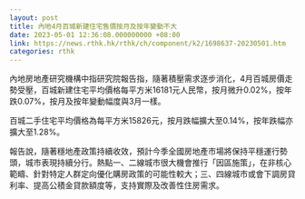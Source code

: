 ```yaml
---
layout: post
title: 內地4月百城新建住宅售價按月及按年變動不大
date: 2023-05-01 12:36:08.000000000 +08:00
link: https://news.rthk.hk/rthk/ch/component/k2/1698637-20230501.htm
categories: rthk
---
```


內地房地產研究機構中指研究院報告指，隨著積壓需求逐步消化，4月百城房價走勢受壓，百城新建住宅平均價格每平方米16181元人民幣，按月微升0.02%，按年跌0.07%，按月及按年變動幅度與3月一樣。

百城二手住宅平均價格為每平方米15826元，按月跌幅擴大至0.14%，按年跌幅亦擴大至1.28%。

報告說，隨著穩地產政策持續收效，預計今季全國房地產市場將保持平穩運行勢頭，城市表現持續分行。熱點一、二線城市很大機會推行「因區施策」，在非核心範疇、針對特定人群定向優化購房政策的可能性較大；三、四線城市或會下調房貸利率、提高公積金貸款額度等，支持實際及改善性住房需求。
